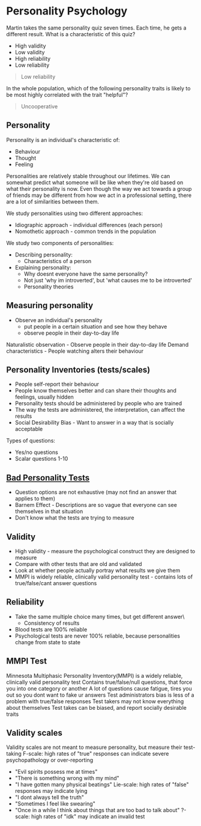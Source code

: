 # Personality Psychology
Martin takes the same personality quiz seven times. Each time, he gets a different result.
What is a characteristic of this quiz?
* High validity
* Low validity
* High reliability
* Low reliability
> Low reliability

In the whole population, which of the following personality traits is likely to be most highly
correlated with the trait "helpful"?
> Uncooperative

## Personality
Personality is an individual's characteristic of:
* Behaviour
* Thought
* Feeling

Personalities are relatively stable throughout our lifetimes. We can somewhat predict what someone
will be like when they're old based on what their personality is now.
Even though the way we act towards a group of friends may be different from how we act in a
professional setting, there are a lot of similarities between them.

We study personalities using two different approaches:
* Idiographic approach - individual differences (each person)
* Nomothetic approach - common trends in the population

We study two components of personalities:
* Describing personality:
    * Characteristics of a person
* Explaining personality:
    * Why doesnt everyone have the same personality?
    * Not just 'why im introverted', but 'what causes me to be introverted'
    * Personality theories

## Measuring personality
* Observe an individual's personality
    * put people in a certain situation and see how they behave
    * observe people in their day-to-day life

Naturalistic observation - Observe people in their day-to-day life
Demand characteristics - People watching alters their behaviour

## Personality Inventories (tests/scales)
* People self-report their behaviour
* People know themselves better and can share their thoughts and feelings, usually hidden
* Personality tests should be administered by people who are trained
* The way the tests are administered, the interpretation, can affect the results
* Social Desirability Bias - Want to answer in a way that is socially acceptable

Types of questions:
* Yes/no questions
* Scalar questions 1-10

## [Bad Personality Tests](http://www.gotoquiz.com/personality_quiz_1)
* Question options are not exhaustive (may not find an answer that applies to them)
* Barnem Effect - Descriptions are so vague that everyone can see themselves in that situation
* Don't know what the tests are trying to measure

## Validity
* High validity - measure the psychological construct they are designed to measure
* Compare with other tests that are old and validated
* Look at whether people actually portray what results we give them
* MMPI is widely reliable, clinically valid personality test - contains lots of true/false/cant answer questions

## Reliability
* Take the same multiple choice many times, but get different answer\
    * Consistency of results
* Blood tests are 100\% reliable
* Psychological tests are never 100\% reliable, because personalities change from state to state

## MMPI Test
Minnesota Multiphasic Personality Inventory(MMPI) is a widely reliable, clinically valid personality test
Contains true/false/null questions, that force you into one category or another
A lot of questions cause fatigue, tires you out so you dont want to fake ur answers
Test administrators bias is less of a problem with true/false responses
Test takers may not know everything about themselves
Test takes can be biased, and report socially desirable traits

## Validity scales
Validity scales are not meant to measure personality, but measure their test-taking
F-scale: high rates of "true" responses can indicate severe psychopathology or over-reporting
* "Evil spirits possess me at times"
* "There is something wrong with my mind"
* "I have gotten many physical beatings"
Lie-scale: high rates of "false" responses may indicate lying
* "I dont always tell the truth"
* "Sometimes I feel like swearing"
* "Once in a while I think about things that are too bad to talk about"
?-scale: high rates of "idk" may indicate an invalid test
